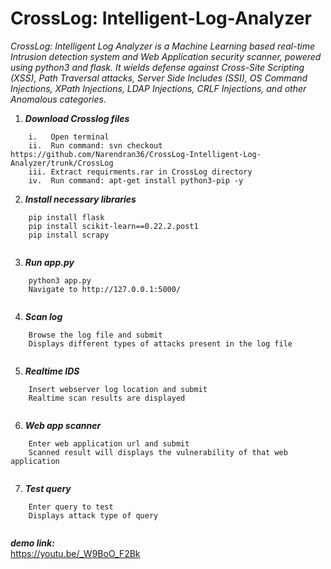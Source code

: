 # CrossLog: Intelligent-Log-Analyzer
*CrossLog: Intelligent Log Analyzer is a Machine Learning based real-time Intrusion detection system and Web Application security scanner, powered using python3 and flask. It wields defense against Cross-Site Scripting (XSS), Path Traversal attacks, Server Side Includes (SSI), OS Command Injections, XPath Injections, LDAP Injections, CRLF Injections, and other Anomalous categories.*
1. ***Download Crosslog files***<br />
```
    i.   Open terminal
    ii.  Run command: svn checkout https://github.com/Narendran36/CrossLog-Intelligent-Log-Analyzer/trunk/CrossLog
    iii. Extract requirments.rar in CrossLog directory
    iv.  Run command: apt-get install python3-pip -y
```

2. ***Install necessary libraries***<br />
```
    pip install flask
    pip install scikit-learn==0.22.2.post1
    pip install scrapy
    
```
3. ***Run app.py***<br />
```
    python3 app.py
    Navigate to http://127.0.0.1:5000/
    
```
4. ***Scan log***<br />
``` 
    Browse the log file and submit
    Displays different types of attacks present in the log file
   
```
5. ***Realtime IDS***<br />
```
    Insert webserver log location and submit
    Realtime scan results are displayed
    
```
6. ***Web app scanner***<br />
```
    Enter web application url and submit
    Scanned result will displays the vulnerability of that web application
    
```
7. ***Test query***<br />
```
    Enter query to test
    Displays attack type of query
    
```



***demo link:*** <br />
https://youtu.be/_W9BoO_F2Bk
